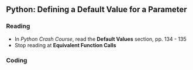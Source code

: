 ## Python: Defining a Default Value for a Parameter

### Reading

- In _Python Crash Course_, read the **Default Values** section, pp. 134 - 135
- Stop reading at **Equivalent Function Calls**

### Coding

